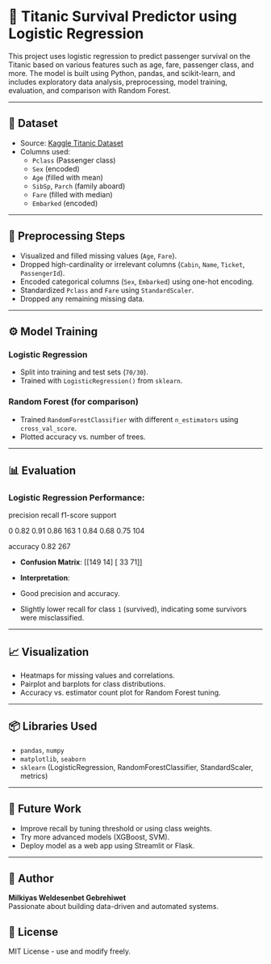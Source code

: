# 🚢 Titanic Survival Predictor using Logistic Regression

This project uses logistic regression to predict passenger survival on the Titanic based on various features such as age, fare, passenger class, and more. The model is built using Python, pandas, and scikit-learn, and includes exploratory data analysis, preprocessing, model training, evaluation, and comparison with Random Forest.

---

## 📁 Dataset

- Source: [Kaggle Titanic Dataset](https://www.kaggle.com/competitions/titanic/data)
- Columns used:
  - `Pclass` (Passenger class)
  - `Sex` (encoded)
  - `Age` (filled with mean)
  - `SibSp`, `Parch` (family aboard)
  - `Fare` (filled with median)
  - `Embarked` (encoded)

---

## 🧪 Preprocessing Steps

- Visualized and filled missing values (`Age`, `Fare`).
- Dropped high-cardinality or irrelevant columns (`Cabin`, `Name`, `Ticket`, `PassengerId`).
- Encoded categorical columns (`Sex`, `Embarked`) using one-hot encoding.
- Standardized `Pclass` and `Fare` using `StandardScaler`.
- Dropped any remaining missing data.

---

## ⚙️ Model Training

### Logistic Regression

- Split into training and test sets (`70/30`).
- Trained with `LogisticRegression()` from `sklearn`.

### Random Forest (for comparison)

- Trained `RandomForestClassifier` with different `n_estimators` using `cross_val_score`.
- Plotted accuracy vs. number of trees.

---

## 📊 Evaluation

### Logistic Regression Performance:

precision recall f1-score support

0 0.82 0.91 0.86 163
1 0.84 0.68 0.75 104

accuracy 0.82 267

- **Confusion Matrix**:
  [[149 14]
[ 33 71]]

- **Interpretation**:
- Good precision and accuracy.
- Slightly lower recall for class `1` (survived), indicating some survivors were misclassified.

---

## 📈 Visualization

- Heatmaps for missing values and correlations.
- Pairplot and barplots for class distributions.
- Accuracy vs. estimator count plot for Random Forest tuning.

---

## 📦 Libraries Used

- `pandas`, `numpy`
- `matplotlib`, `seaborn`
- `sklearn` (LogisticRegression, RandomForestClassifier, StandardScaler, metrics)

---

## 🚀 Future Work

- Improve recall by tuning threshold or using class weights.
- Try more advanced models (XGBoost, SVM).
- Deploy model as a web app using Streamlit or Flask.

---

## 🧠 Author

**Milkiyas Weldesenbet Gebrehiwet**  
Passionate about building data-driven and automated systems.

## 📜 License

MIT License - use and modify freely.
